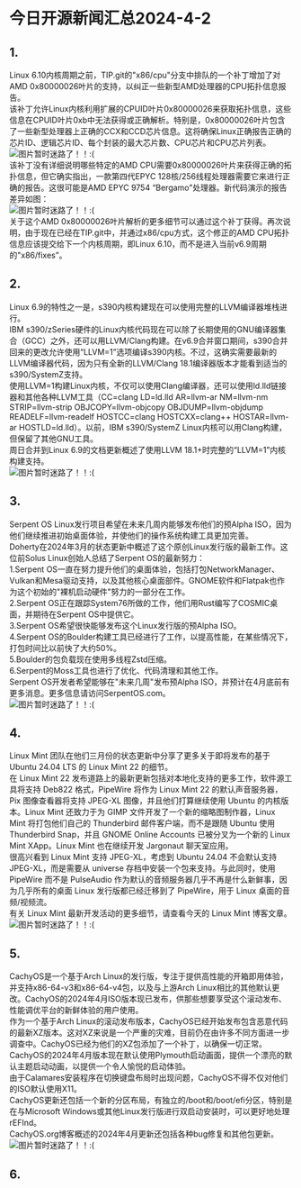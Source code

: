 # 今日开源新闻汇总2024-4-2
## 1.
Linux 6.10内核周期之前，TIP.git的"x86/cpu"分支中排队的一个补丁增加了对AMD 0x80000026叶片的支持，以纠正一些新型AMD处理器的CPU拓扑信息报告。
<br>
该补丁允许Linux内核利用扩展的CPUID叶片0x80000026来获取拓扑信息，这些信息在CPUID叶片0xb中无法获得或正确解析。特别是，0x80000026叶片包含了一些新型处理器上正确的CCX和CCD芯片信息。这将确保Linux正确报告正确的芯片ID、逻辑芯片ID、每个封装的最大芯片数、CPU芯片和CPU芯片列表。
<br>
![图片暂时迷路了！！:(](img/1-1.png)
<br>
该补丁没有详细说明哪些特定的AMD CPU需要0x80000026叶片来获得正确的拓扑信息，但它确实指出，一款第四代EPYC 128核/256线程处理器需要它来进行正确的报告。这很可能是AMD EPYC 9754 “Bergamo"处理器。新代码演示的报告差异如图：
<br>
![图片暂时迷路了！！:(](img/1-2.png)
<br>
关于这个AMD 0x80000026叶片解析的更多细节可以通过这个补丁获得。再次说明，由于现在已经在TIP.git中，并通过x86/cpu方式，这个修正的AMD CPU拓扑信息应该提交给下一个内核周期，即Linux 6.10，而不是进入当前v6.9周期的"x86/fixes”。
<br>
## 2.
Linux 6.9的特性之一是，s390内核构建现在可以使用完整的LLVM编译器堆栈进行。
<br>
IBM s390/zSeries硬件的Linux内核代码现在可以除了长期使用的GNU编译器集合（GCC）之外，还可以用LLVM/Clang构建。在v6.9合并窗口期间，s390合并回来的更改允许使用“LLVM=1”选项编译s390内核。不过，这确实需要最新的LLVM编译器代码，因为只有全新的LLVM/Clang 18.1编译器版本才能看到适当的s390/SystemZ支持。
<br>
使用LLVM=1构建Linux内核，不仅可以使用Clang编译器，还可以使用ld.lld链接器和其他各种LLVM工具（CC=clang LD=ld.lld AR=llvm-ar NM=llvm-nm STRIP=llvm-strip OBJCOPY=llvm-objcopy OBJDUMP=llvm-objdump READELF=llvm-readelf HOSTCC=clang HOSTCXX=clang++ HOSTAR=llvm-ar HOSTLD=ld.lld）。以前，IBM s390/SystemZ Linux内核可以用Clang构建，但保留了其他GNU工具。
<br>
周日合并到Linux 6.9的文档更新概述了使用LLVM 18.1+时完整的“LLVM=1”内核构建支持。
<br>
![图片暂时迷路了！！:(](img/2.png)
<br>
## 3.
Serpent OS Linux发行项目希望在未来几周内能够发布他们的预Alpha ISO，因为他们继续推进初始桌面体验，并使他们的操作系统构建工具更加完善。
<br>
Doherty在2024年3月的状态更新中概述了这个原创Linux发行版的最新工作。这位前Solus Linux创始人总结了Serpent OS的最新努力：
<br>
1.Serpent OS一直在努力提升他们的桌面体验，包括打包NetworkManager、Vulkan和Mesa驱动支持，以及其他核心桌面部件。GNOME软件和Flatpak也作为这个初始的"裸机启动硬件"努力的一部分在工作。
<br>
2.Serpent OS正在跟踪System76所做的工作，他们用Rust编写了COSMIC桌面，并期待在Serpent OS中提供它。
<br>
3.Serpent OS希望很快能够发布这个Linux发行版的预Alpha ISO。
<br>
4.Serpent OS的Boulder构建工具已经进行了工作，以提高性能，在某些情况下，打包时间比以前快了大约50%。
<br>
5.Boulder的包负载现在使用多线程Zstd压缩。
<br>
6.Serpent的Moss工具也进行了优化、代码清理和其他工作。
<br>
Serpent OS开发者希望能够在"未来几周"发布预Alpha ISO，并预计在4月底前有更多消息。更多信息请访问SerpentOS.com。
<br>
![图片暂时迷路了！！:(](img/3.png)
<br>
## 4.
Linux Mint 团队在他们三月份的状态更新中分享了更多关于即将发布的基于 Ubuntu 24.04 LTS 的 Linux Mint 22 的细节。
<br>
在 Linux Mint 22 发布道路上的最新更新包括对本地化支持的更多工作，软件源工具将支持 Deb822 格式，PipeWire 将作为 Linux Mint 22 的默认声音服务器，Pix 图像查看器将支持 JPEG-XL 图像，并且他们打算继续使用 Ubuntu 的内核版本。Linux Mint 还致力于为 GIMP 文件开发了一个新的缩略图制作器，Linux Mint 将打包他们自己的 Thunderbird 邮件客户端，而不是跟随 Ubuntu 使用 Thunderbird Snap，并且 GNOME Online Accounts 已被分叉为一个新的 Linux Mint XApp。Linux Mint 也在继续开发 Jargonaut 聊天室应用。
<br>
很高兴看到 Linux Mint 支持 JPEG-XL，考虑到 Ubuntu 24.04 不会默认支持 JPEG-XL，而是需要从 universe 存档中安装一个包来支持。与此同时，使用 PipeWire 而不是 PulseAudio 作为默认的音频服务器几乎不再是什么新鲜事，因为几乎所有的桌面 Linux 发行版都已经迁移到了 PipeWire，用于 Linux 桌面的音频/视频流。
<br>
有关 Linux Mint 最新开发活动的更多细节，请查看今天的 Linux Mint 博客文章。
<br>
![图片暂时迷路了！！:(](img/4.png)
<br>
## 5.
CachyOS是一个基于Arch Linux的发行版，专注于提供高性能的开箱即用体验，并支持x86-64-v3和x86-64-v4包，以及与上游Arch Linux相比的其他默认更改。CachyOS的2024年4月ISO版本现已发布，供那些想要享受这个滚动发布、性能调优平台的新鲜体验的用户使用。
<br>
作为一个基于Arch Linux的滚动发布版本，CachyOS已经开始发布包含恶意代码的最新XZ版本。这对XZ来说是一个严重的灾难，目前仍在由许多不同方面进一步调查中。CachyOS已经为他们的XZ包添加了一个补丁，以确保一切正常。
<br>
CachyOS的2024年4月版本现在默认使用Plymouth启动画面，提供一个漂亮的默认主题启动动画，以提供一个令人愉悦的启动体验。
<br>
由于Calamares安装程序在切换键盘布局时出现问题，CachyOS不得不仅对他们的ISO默认使用X11。
<br>
CachyOS更新还包括一个新的分区布局，有独立的/boot和/boot/efi分区，特别是在与Microsoft Windows或其他Linux发行版进行双启动安装时，可以更好地处理rEFInd。
<br>
CachyOS.org博客概述的2024年4月更新还包括各种bug修复和其他包更新。
<br>
![图片暂时迷路了！！:(](img/5.png)
<br>
## 6.
